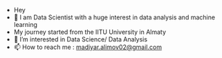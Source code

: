 - Hey
- 👋 I am  Data Scientist with a huge interest in data analysis and machine learning
- My journey started from the IITU  University in Almaty
- 👀 I’m interested in Data Science/ Data Analysis
- 📫 How to reach me :  madiyar.alimov02@gmail.com 
